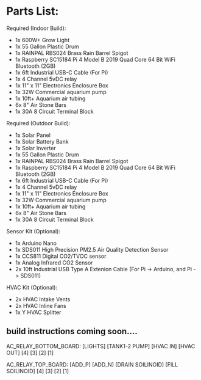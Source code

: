 # Parts List:

Required (Indoor Build):

* 1x 600W+ Grow Light
* 1x 55 Gallon Plastic Drum
* 1x RAINPAL RBS024 Brass Rain Barrel Spigot
* 1x Raspberry SC15184 Pi 4 Model B 2019 Quad Core 64 Bit WiFi Bluetooth (2GB)
* 1x 6ft Industrial USB-C Cable (For Pi)
* 1x 4 Channel 5vDC relay
* 1x 11" x 11" Electronics Enclosure Box
* 1x 32W Commercial aquarium pump
* 1x 10ft+ Aquarium air tubing
* 6x 8" Air Stone Bars
* 1x 30A 8 Circuit Terminal Block

Required (Outdoor Build):
* 1x Solar Panel
* 1x Solar Battery Bank
* 1x Solar Inverter 
* 1x 55 Gallon Plastic Drum
* 1x RAINPAL RBS024 Brass Rain Barrel Spigot
* 1x Raspberry SC15184 Pi 4 Model B 2019 Quad Core 64 Bit WiFi Bluetooth (2GB)
* 1x 6ft Industrial USB-C Cable (For Pi)
* 1x 4 Channel 5vDC relay
* 1x 11" x 11" Electronics Enclosure Box
* 1x 32W Commercial aquarium pump
* 1x 10ft+ Aquarium air tubing
* 6x 8" Air Stone Bars
* 1x 30A 8 Circuit Terminal Block
 
Sensor Kit (Optional):
* 1x Arduino Nano
* 1x SDS011 High Precision PM2.5 Air Quality Detection Sensor
* 1x CCS811 Digital CO2/TVOC sensor
* 1x Analog Infrared CO2 Sensor
* 2x 10ft Industrial USB Type A Extenion Cable (For Pi -> Arduino, and Pi -> SDS011)

HVAC Kit (Optional):
* 2x HVAC Intake Vents
* 2x HVAC Inline Fans
* 1x Y HVAC Splitter

## build instructions coming soon....



AC_RELAY_BOTTOM_BOARD:
[LIGHTS]    [TANK1-2 PUMP]  [HVAC IN]   [HVAC OUT]
[4]         [3]             [2]         [1]

AC_RELAY_TOP_BOARD:
[ADD_P]    [ADD_N]  [DRAIN SOILINOID]   [FILL SOILINOID]
[4]        [3]      [2]                 [1]
